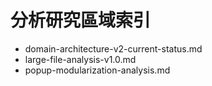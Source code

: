 # 分析研究區域索引

- domain-architecture-v2-current-status.md
- large-file-analysis-v1.0.md
- popup-modularization-analysis.md
